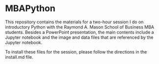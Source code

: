 # MBAPython

This repository contains the materials for a two-hour session I do on introductory Python with the Raymond A. Mason School of Business MBA students.  Besides a PowerPoint presentation, the main contents include a Jupyter notebook and the image and data files that are referenced by the Jupyter notebook.

To install these files for the session, please follow the directions in the install.md file.
